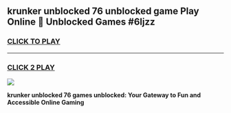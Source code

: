 
## krunker unblocked 76 unblocked game Play Online 👋 Unblocked Games #6ljzz
<h3>
<a href="https://premium.freeplayer.one?title=krunker_unblocked_76&ref=21F">CLICK TO PLAY</a></h3>
<hr>

<h3>
<a href="https://premium.freeplayer.one?title=krunker_unblocked_76&ref=21F">CLICK 2 PLAY</a>
  
</h3>

<a href="https://premium.freeplayer.one?title=krunker_unblocked_76&ref=21F/"><img src="https://clearcache.store/games.png"></a>


**krunker unblocked 76 games unblocked: Your Gateway to Fun and Accessible Online Gaming**
